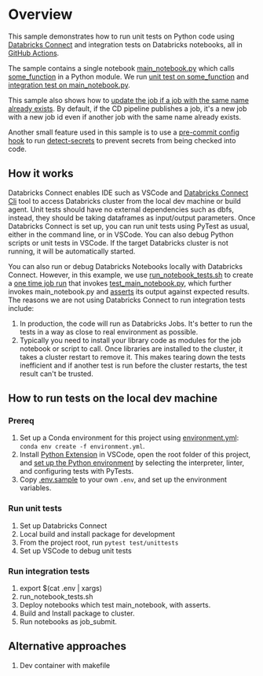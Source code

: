 # Overview

This sample demonstrates how to run unit tests on Python code using [Databricks Connect](https://docs.microsoft.com/en-us/azure/databricks/dev-tools/databricks-connect) and integration tests on Databricks notebooks, all in [GitHub Actions](https://docs.github.com/en/actions/learn-github-actions).

The sample contains a single notebook [main_notebook.py](src/main_notebook.py) which calls [some_function](test/dbcicdlib/some_func.py) in a Python module. We run [unit test on some_function](test/unittests/test_some_func.py) and [integration test on main_notebook.py](test/run_notebook_tests.sh).

This sample also shows how to [update the job if a job with the same name already exists](/.github/workflows/cicd.yml#L119). By default, if the CD pipeline publishes a job, it's a new job with a new job id even if another job with the same name already exists.

Another small feature used in this sample is to use a [pre-commit config hook](.pre-commit-config.yaml) to run [detect-secrets](https://github.com/Yelp/detect-secrets) to prevent secrets from being checked into code.

## How it works

Databricks Connect enables IDE such as VSCode and [Databricks Connect Cli](https://docs.microsoft.com/en-us/azure/databricks/dev-tools/databricks-connect#step-1-install-the-client) tool to access Databricks cluster from the local dev machine or build agent. Unit tests should have no external dependencies such as dbfs, instead, they should be taking dataframes as input/output parameters. Once Databricks Connect is set up, you can run unit tests using PyTest as usual, either in the command line, or in VSCode. You can also debug Python scripts or unit tests in VSCode. If the target Databricks cluster is not running, it will be automatically started.

You can also run or debug Databricks Notebooks locally with Databricks Connect. However, in this example, we use [run_notebook_tests.sh](test/run_notebook_tests.sh) to create a [one time job run](https://docs.microsoft.com/en-us/azure/databricks/dev-tools/api/latest/jobs#--runs-submit) that invokes [test_main_notebook.py](test/test_main_notebook.py), which further invokes main_notebook.py and [asserts](test/test_main_notebook.py#L26) its output against expected results. The reasons we are not using Databricks Connect to run integration tests include:

1. In production, the code will run as Databricks Jobs. It's better to run the tests in a way as close to real environment as possible.
1. Typically you need to install your library code as modules for the job notebook or script to call. Once libraries are installed to the cluster, it takes a cluster restart to remove it. This makes tearing down the tests inefficient and if another test is run before the cluster restarts, the test result can't be trusted.

## How to run tests on the local dev machine

### Prereq

1. Set up a Conda environment for this project using [environment.yml](environment.yml):  `conda env create -f environment.yml`.
1. Install [Python Extension](https://marketplace.visualstudio.com/items?itemName=ms-python.python) in VSCode, open the root folder of this project, and [set up the Python environment](https://code.visualstudio.com/docs/python/environments) by selecting the interpreter, linter, and configuring tests with PyTests.
1. Copy [.env.sample](.env.sample) to your own `.env`, and set up the environment variables.

### Run unit tests

1. Set up Databricks Connect
1. Local build and install package for development
1. From the project root, run `pytest test/unittests`
1. Set up VSCode to debug unit tests

### Run integration tests

1. export $(cat .env | xargs)
1. run_notebook_tests.sh
1. Deploy notebooks which test main_notebook, with asserts.
1. Build and Install package to cluster.
1. Run notebooks as job_submit.

## Alternative approaches

1. Dev container with makefile
